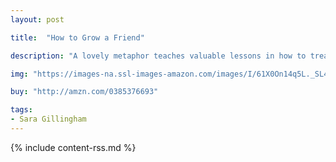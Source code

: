 ```yaml
---
layout: post

title:  "How to Grow a Friend"

description: "A lovely metaphor teaches valuable lessons in how to treat others and make friendships blossom! Making a friend takes patience, care, and room to bloom—just like growing a flower. Soon your little gardeners will have their very own green thumbs for this most important of life skills."

img: "https://images-na.ssl-images-amazon.com/images/I/61X0On14q5L._SL480_.jpg"

buy: "http://amzn.com/0385376693"

tags:
- Sara Gillingham
---
```


{% include content-rss.md %}